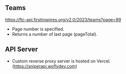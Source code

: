 ## Teams

https://ftc-api.firstinspires.org/v2.0/2023/teams?page=99

- Page number is specified.
- Returns a number of last page (pageTotal).

## API Server
- Custom reverse proxy server is hosted on Vercel. (https://sniperapi.woflydev.com)